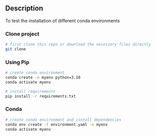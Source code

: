 ## Description

To  test the installation of different conda environments

### Clone project
```bash
# first clone this repo or download the necessary files directly
git clone 

```

### Using Pip
```bash
# create conda environment
conda create -n myenv python=3.10
conda activate myenv

# install requirements
pip install -r requirements.txt
```
### Conda
```bash
# create conda environment and isntall dependencies
conda env create -f environment.yaml -n myenv
conda activate myenv

```
